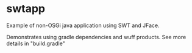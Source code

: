 # swtapp

Example of non-OSGi java application using SWT and JFace.

Demonstrates using gradle dependencies and wuff products. 
See more details in "build.gradle"

